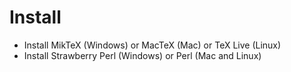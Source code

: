 # Install

- Install MikTeX (Windows) or MacTeX (Mac) or TeX Live (Linux)
- Install Strawberry Perl (Windows) or Perl (Mac and Linux)
